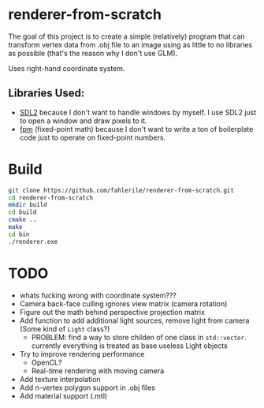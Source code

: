 # renderer-from-scratch

The goal of this project is to create a simple (relatively) program that can transform vertex data from .obj file to an image using as little to no libraries as possible (that's the reason why I don't use GLM).

Uses right-hand coordinate system.

## Libraries Used:
- [SDL2](https://www.libsdl.org/) because I don't want to handle windows by myself. I use SDL2 just to open a window and draw pixels to it.
- [fpm](https://github.com/MikeLankamp/fpm) (fixed-point math) because I don't want to write a ton of boilerplate code just to operate on fixed-point numbers.

# Build

```bash
git clone https://github.com/fahlerile/renderer-from-scratch.git
cd renderer-from-scratch
mkdir build
cd build
cmake ..
make
cd bin
./renderer.exe
```

# TODO

- whats fucking wrong with coordinate system???
- Camera back-face culling ignores view matrix (camera rotation)
- Figure out the math behind perspective projection matrix
- Add function to add additional light sources, remove light from camera (Some kind of `Light` class?)
    - PROBLEM: find a way to store childen of one class in `std::vector`. currently everything is treated as base useless Light objects
- Try to improve rendering performance
    - OpenCL?
    - Real-time rendering with moving camera
- Add texture interpolation
- Add n-vertex polygon support in .obj files
- Add material support (.mtl)